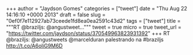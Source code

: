 
+++
author = "Jaydson Gomes"
categories = ["tweet"]
date = "Thu Aug 22 14:16:10 +0000 2013"
draft = false
slug = "0ef0f7e112927ab73ceede1fd8ea0ea2591c43d2"
tags = ["tweet"]
title = """RT @braziljs: @angustweet..."""
tweet = true
micro = true
tweet_url = "https://twitter.com/jaydson/status/370549963823931392"
+++
RT @braziljs: @angustweets @marcelduran palestrando na #braziljs http://t.co/A6oliG9M6D
